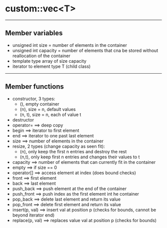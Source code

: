 # custom::vec&lt;T&gt;

---

## Member variables
- unsigned int size = number of elements in the container
- unsigned int capacity = number of elements that cna be stored without reallocation of the container
- template type array of size capacity
- iterator to element type T (child class)

---

## Member functions
- constructor, 3 types:
  -  (), empty container
  -  (n), size = n, default values
  -  (n, t), size = n, each of value t
- destructor
- operator= ==> deep copy
- begin ==> iterator to first element
- end ==> iterator to one past last element
- size ==> number of elements in the container
- resize, 2 types (change capacity as seen fit):
  - (n), only keep the first n entries and destroy the rest
  - (n,t), only keep first n entries and changes their values to t
- capacity ==> number of elements that can currently fit in the container
- empty ==> if size == 0
- operator[] ==> access element at index (does bound checks)
- front ==> first element
- back ==> last element
- push_back ==> push element at the end of the container
- push_front ==> push index as the first element int he container
- pop_back ==> delete last element and return its value
- pop_front ==> delete first element and return its value
- insert(p, val) ==> insert val at position p (checks for bounds, cannot be beyond iterator end)
- replace(p, val) ==> replaces value val at position p (checks for bounds)

